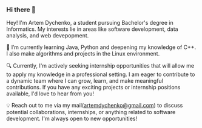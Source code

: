 ### Hi there 👋

Hey! I'm Artem Dychenko, a student pursuing Bachelor's degree in Informatics. My interests lie in areas like software development, data analysis, and web devepopment.

🌱 I’m currently learning Java, Python and deepening my knowledge of C++. I also make algorithms and projects in the Linux environment.


🔍 Currently, I'm actively seeking internship opportunities that will allow me to apply my knowledge in a professional setting. I am eager to contribute to a dynamic team where I can grow, learn, and make meaningful contributions. If you have any exciting projects or internship positions available, I'd love to hear from you!


💡 Reach out to me via my mail(artemdychenko@gmail.com) to discuss potential collaborations, internships, or anything related to software development. I'm always open to new opportunities!
